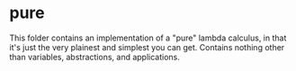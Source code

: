# pure

This folder contains an implementation of a "pure" lambda calculus, in that it's just the very plainest and simplest you can get. Contains nothing other than variables, abstractions, and applications.